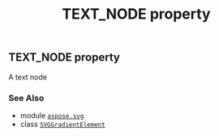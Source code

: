 ﻿---
title: TEXT_NODE property
second_title: Aspose.SVG for Python via .NET API References
description: 
type: docs
weight: 570
url: /python-net/aspose.svg/svggradientelement/text_node/
is_root: false
---

## TEXT_NODE property


A text node

### See Also
* module [`aspose.svg`](../../)
* class [`SVGGradientElement`](/svg/python-net/aspose.svg/svggradientelement)
